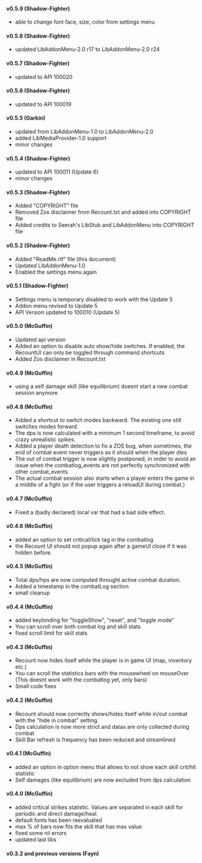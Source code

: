 #### v0.5.9 (Shadow-Fighter)
* able to change font face, size, color from settings menu

#### v0.5.8 (Shadow-Fighter)
* updated LibAddonMenu-2.0 r17 to LibAddonMenu-2.0 r24

#### v0.5.7 (Shadow-Fighter)
* updated to API 100020

#### v0.5.6 (Shadow-Fighter)
* updated to API 100019

#### v0.5.5 (Garkin)
* updated from LibAddonMenu-1.0 to LibAddonMenu-2.0
* added LibMediaProvider-1.0 support
* minor changes

#### v0.5.4 (Shadow-Fighter)
* updated to API 100011 (Update 6)
* minor changes

#### v0.5.3 (Shadow-Fighter)
* Added "COPYRIGHT" file
* Removed Zos disclaimer from Recount.txt and added into COPYRIGHT file
* Added credits to Seerah's LibStub and LibAddonMenu into COPYRIGHT file

#### v0.5.2 (Shadow-Fighter)
* Added "ReadMe.rtf" file (this document)
* Updated LibAddonMenu-1.0
* Enabled the settings menu again

#### v0.5.1 (Shadow-Fighter)
* Settings menu is temporary disabled to work with the Update 5
* Addon menu revised to Update 5
* API Version updated to 100010 (Update 5)

#### v0.5.0 (McGuffin)
* Updated api version
* Added an option to disable auto show/hide switches. If enabled, the RecountUI can only be toggled through command shortcuts
* Added Zos disclaimer in Recount.txt

#### v0.4.9 (McGuffin)
* using a self damage skill (like equilibrium) doesnt start a new combat session anymore

#### v0.4.8 (McGuffin)
* Added a shortcut to switch modes backward. The existing one still switches modes forward.
* The dps is now calculated with a minimum 1 second timeframe, to avoid crazy unrealistic spikes.
* Added a player death detection to fix a ZOS bug, when sometimes, the end of combat event never triggers as it should when the player dies 
* The out of combat trigger is now slightly postponed, in order to avoid an issue when the combatlog_events are not perfectly synchronized with other combat_events
* The actual combat session also starts when a player enters the game in a middle of a fight (or if the user triggers a reloadUI during combat.)

#### v0.4.7 (McGuffin)
* Fixed a (badly declared) local var that had a bad side effect.

#### v0.4.6 (McGuffin)
* added an option to set critical/tick tag in the combatlog
* the Recount UI should not popup again after a gameUI close if it was hidden before.

#### v0.4.5 (McGuffin)
* Total dps/hps are now computed throught active combat duration.
* Added a timestamp in the combatLog section
* small cleanup

#### v0.4.4 (McGuffin)
* added keybinding for "toggleShow", "reset", and "toggle mode"
* You can scroll over both combat log and skill stats
* fixed scroll limit for skill stats

#### v0.4.3 (McGuffin)
* Recount now hides itself while the player is in game UI (map, inventory etc.)
* You can scroll the statistics bars with the mousewheel on mouseOver (This doesnt work with the combatlog yet, only bars)
* Small code fixes

#### v0.4.2 (McGuffin)
* Recount should now correctly shows/hides itself while in/out combat with the "hide in combat" setting.
* Dps calculation is now more strict and datas are only collected during combat
* Skill Bar refresh is frequency has been reduced and streamlined

#### v0.4.1 (McGuffin)
* added an option in option menu that allows to not show each skill crit/hit statistic
* Self damages (like equilibrium) are now excluded from dps calculation

#### v0.4.0 (McGuffin)
* added critical strikes statistic. Values are separated in each skill for periodic and direct damage/heal.
* default fonts has been reevaluated
* max % of bars now fits the skill that has max value
* fixed some nil errors
* updated last libs

#### v0.3.2 and previous versions (Fayn)